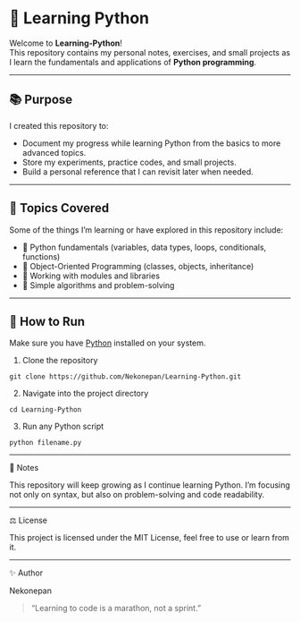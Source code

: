 # 🐍 Learning Python

Welcome to **Learning-Python**!  
This repository contains my personal notes, exercises, and small projects as I learn the fundamentals and applications of **Python programming**.

---

## 📚 Purpose

I created this repository to:
- Document my progress while learning Python from the basics to more advanced topics.
- Store my experiments, practice codes, and small projects.
- Build a personal reference that I can revisit later when needed.

---

## 🚀 Topics Covered

Some of the things I’m learning or have explored in this repository include:
- 🧩 Python fundamentals (variables, data types, loops, conditionals, functions)
- 🧠 Object-Oriented Programming (classes, objects, inheritance)
- 📏 Working with modules and libraries
- 🔢 Simple algorithms and problem-solving

---

## 🧪 How to Run

Make sure you have [Python](https://www.python.org/) installed on your system.

1. Clone the repository
```
git clone https://github.com/Nekonepan/Learning-Python.git
```

2. Navigate into the project directory
```
cd Learning-Python
```

3. Run any Python script
```
python filename.py
```

---

📖 Notes

This repository will keep growing as I continue learning Python.
I’m focusing not only on syntax, but also on problem-solving and code readability.


---

⚖️ License

This project is licensed under the MIT License, feel free to use or learn from it.


---

✨ Author

Nekonepan

> “Learning to code is a marathon, not a sprint.”
